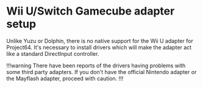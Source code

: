 # Wii U/Switch Gamecube adapter setup

Unlike Yuzu or Dolphin, there is no native support for the Wii U adapter for Project64. It's necessary to install drivers which will make the adapter act like a standard DirectInput controller.

!!!warning
There have been reports of the drivers having problems with some third party adapters. If you don't have the official Nintendo adapter or the Mayflash adapter, proceed with caution.
!!!